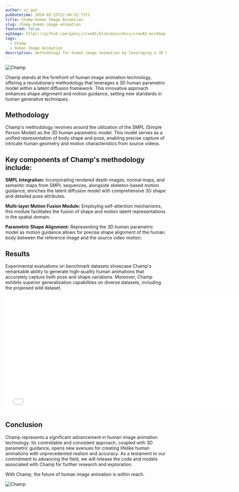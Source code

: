 ```yaml
---
author: xj gan
pubDatetime: 2024-03-25T22:04:52.737Z
title: Champ:Human Image Animation
slug: champ-human-image-animation
featured: false
ogImage: https://github.com/ganxj/crewAI/blob/main/docs/crewAI-mindmap.png
tags:
  - Champ
  - Human Image Animation
description: methodology for human image animation by leveraging a 3D human parametric model within a latent diffusion framework to enhance shape alignment and motion guidance in current human generative techniques
---
```


![Champ](@assets/images/img-champ1.jpg)

Champ stands at the forefront of human image animation technology, offering a revolutionary methodology that leverages a 3D human parametric model within a latent diffusion framework. This innovative approach enhances shape alignment and motion guidance, setting new standards in human generative techniques.

## Methodology

Champ's methodology revolves around the utilization of the SMPL (Simple Person Model) as the 3D human parametric model. This model serves as a unified representation of body shape and pose, enabling precise capture of intricate human geometry and motion characteristics from source videos.

## Key components of Champ's methodology include:

**SMPL Integration:** Incorporating rendered depth images, normal maps, and semantic maps from SMPL sequences, alongside skeleton-based motion guidance, enriches the latent diffusion model with comprehensive 3D shape and detailed pose attributes.

**Multi-layer Motion Fusion Module:** Employing self-attention mechanisms, this module facilitates the fusion of shape and motion latent representations in the spatial domain.

**Parametric Shape Alignment:** Representing the 3D human parametric model as motion guidance allows for precise shape alignment of the human body between the reference image and the source video motion.

## Results

Experimental evaluations on benchmark datasets showcase Champ's remarkable ability to generate high-quality human animations that accurately capture both pose and shape variations. Moreover, Champ exhibits superior generalization capabilities on diverse datasets, including the proposed wild dataset.

<iframe width="736" height="365" src="/assets/video-champ.mp4" frameborder="0" allowfullscreen></iframe>

## Conclusion

Champ represents a significant advancement in human image animation technology. Its controllable and consistent approach, coupled with 3D parametric guidance, opens new avenues for creating lifelike human animations with unprecedented realism and accuracy. As a testament to our commitment to advancing the field, we will release the code and models associated with Champ for further research and exploration.

With Champ, the future of human image animation is within reach.

![Champ](@assets/images/img-champ2.jpg)
